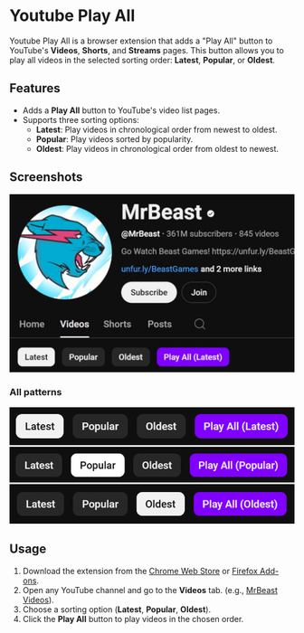 ﻿# Youtube Play All

Youtube Play All is a browser extension that adds a "Play All" button to YouTube's **Videos**, **Shorts**, and **Streams** pages. This button allows you to play all videos in the selected sorting order: **Latest**, **Popular**, or **Oldest**.

## Features
- Adds a **Play All** button to YouTube's video list pages.
- Supports three sorting options:
  - **Latest**: Play videos in chronological order from newest to oldest.
  - **Popular**: Play videos sorted by popularity.
  - **Oldest**: Play videos in chronological order from oldest to newest.

## Screenshots
![Example](screenshots/example-1280x800.png)

### All patterns
![Latest](screenshots/latest-button.png)
![Popular](screenshots/popular-button.png)
![Oldest](screenshots/oldest-button.png)

## Usage
1. Download the extension from the [Chrome Web Store] or [Firefox Add-ons].
2. Open any YouTube channel and go to the **Videos** tab. (e.g., [MrBeast Videos]).
3. Choose a sorting option (**Latest**, **Popular**, **Oldest**).
4. Click the **Play All** button to play videos in the chosen order.

[Chrome Web Store]: https://chromewebstore.google.com/detail/youtube-play-all/lcgfhpllcjejniehjnhbfhnkdpmkeoce
[Firefox Add-ons]: https://addons.mozilla.org/firefox/addon/youtube-play-all/
[MrBeast Videos]: https://www.youtube.com/@MrBeast/videos
